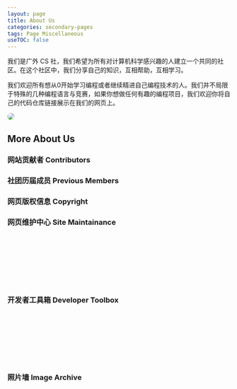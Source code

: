 ```yaml
---
layout: page
title: About Us
categories: secondary-pages
tags: Page Miscellaneous
useTOC: false
---
```


<div style="clear:right"></div>

我们是广外 CS 社，我们希望为所有对计算机科学感兴趣的人建立一个共同的社区。在这个社区中，我们分享自己的知识，互相帮助，互相学习。

我们欢迎所有想从0开始学习编程或者继续精进自己编程技术的人。我们并不局限于特殊的几种编程语言与竞赛，如果你想做任何有趣的编程项目，我们欢迎你将自己的代码仓库链接展示在我们的网页上。

<img src="{{ site.baseurl }}/assets/2021Members.png" style="border-radius: 10px"/>
<div style="clear: both"></div>



## More About Us

<div class="horizontal-flex-box">
    <div class="flex-page-card" onClick="window.location.href='{{ site.baseurl }}/secondary-pages/2021/04/27/Contributors.html'">
        <h3>网站贡献者 Contributors</h3>
    </div>
    <div class="flex-page-card" onclick="window.location.href='{{ site.baseurl }}/2021/03/04/Previous-Member.html'">
        <h3>社团历届成员 Previous Members</h3>
    </div>
    <div class="flex-page-card" onclick="window.location.href='{{ site.baseurl }}/2021/04/10/Copyright.html'">
        <h3>网页版权信息 Copyright</h3>
    </div>
    <div class="flex-page-card" onclick="window.location.href='{{ site.baseurl }}/2021/05/30/Site-Management.html'">
        <h3>网页维护中心 Site Maintainance</h3>
        <div style="background: url('../../../../assets/maintain.svg') no-repeat right bottom; height: 7rem; background-size: contain;"></div>
    </div>
    <div class="flex-page-card" onclick="window.location.href='{{ site.baseurl }}/2021/06/14/dev-tools.html'">
        <h3>开发者工具箱 Developer Toolbox</h3>
        <div style="background: url('../../../../assets/console.svg') no-repeat right bottom; height: 7rem; background-size: contain;"></div>
    </div>
    <div class="flex-page-card" onclick="window.location.href='{{ site.baseurl }}/2021/02/26/Image-Archive.html'">
        <h3>照片墙 Image Archive</h3>
    </div>
</div>
